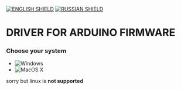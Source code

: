 [![ENGLISH SHIELD](https://img.shields.io/badge/-English-08f?style=flat-square)]()
[![RUSSIAN SHIELD](https://img.shields.io/badge/-Русский-444?style=flat-square)](RU_README.md)
# DRIVER FOR ARDUINO FIRMWARE
### Choose your system
- ![Windows](https://github.com/UBER-BLACK/SoccerRobotsPro/tree/main/src/programs/drivers/ch340/windows)
- ![MacOS X](https://github.com/UBER-BLACK/SoccerRobotsPro/tree/main/src/programs/drivers/ch340/macosx)


sorry but linux is **not supported**